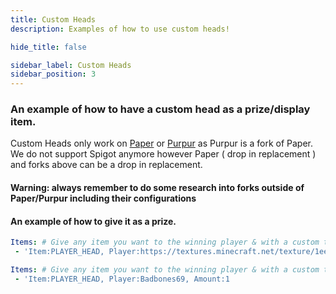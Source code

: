 ```yaml
---
title: Custom Heads
description: Examples of how to use custom heads!

hide_title: false

sidebar_label: Custom Heads
sidebar_position: 3
---
```

### An example of how to have a custom head as a prize/display item.
Custom Heads only work on [Paper](https://papermc.io) or [Purpur](https://purpurmc.org) as Purpur is a fork of Paper. We do not support Spigot anymore however Paper ( drop in replacement ) and forks above can be a drop in replacement.

#### Warning: always remember to do some research into forks outside of Paper/Purpur including their configurations

#### An example of how to give it as a prize.
```yaml
Items: # Give any item you want to the winning player & with a custom texture.
 - 'Item:PLAYER_HEAD, Player:https://textures.minecraft.net/texture/1ee3126ff2c343da525eef2b93272b9fed36273d0ea08c2616b80009948ad57e, Amount:1'
```

```yaml
Items: # Give any item you want to the winning player & with a custom texture.
 - 'Item:PLAYER_HEAD, Player:Badbones69, Amount:1
```
